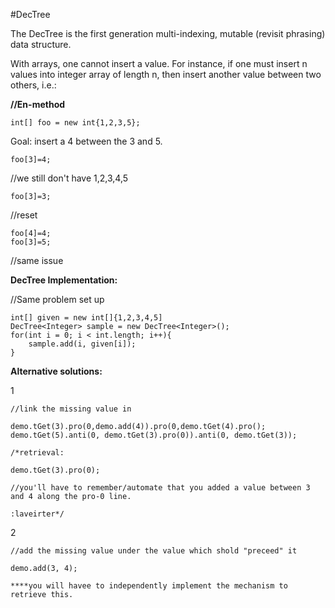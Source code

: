 #DecTree

The DecTree is the first generation multi-indexing, mutable (revisit phrasing) data structure.

With arrays, one cannot insert a value. For instance, if one must insert n values into integer array of length n, then insert another value between two others, i.e.:

**//En-method**

    int[] foo = new int{1,2,3,5};

Goal: insert a 4 between the 3 and 5.

    foo[3]=4;

//we still don't have 1,2,3,4,5

    foo[3]=3;

//reset

    foo[4]=4;
    foo[3]=5;

//same issue

**DecTree Implementation:**

//Same problem set up

    int[] given = new int[]{1,2,3,4,5]
    DecTree<Integer> sample = new DecTree<Integer>();
    for(int i = 0; i < int.length; i++){
        sample.add(i, given[i]);
    }


**Alternative solutions:**

1

    //link the missing value in

    demo.tGet(3).pro(0,demo.add(4)).pro(0,demo.tGet(4).pro();
    demo.tGet(5).anti(0, demo.tGet(3).pro(0)).anti(0, demo.tGet(3));

    /*retrieval:

    demo.tGet(3).pro(0);
    
    //you'll have to remember/automate that you added a value between 3 and 4 along the pro-0 line.

    :laveirter*/




2

    //add the missing value under the value which shold "preceed" it

    demo.add(3, 4);

    ****you will havee to independently implement the mechanism to retrieve this. 




